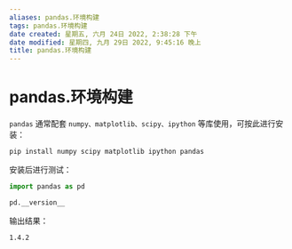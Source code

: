 ```yaml
---
aliases: pandas.环境构建
tags: pandas.环境构建
date created: 星期五, 六月 24日 2022, 2:38:28 下午
date modified: 星期四, 九月 29日 2022, 9:45:16 晚上
title: pandas.环境构建
---
```


# pandas.环境构建

`pandas` 通常配套 `numpy、matplotlib、scipy、ipython` 等库使用，可按此进行安装：

```bash
pip install numpy scipy matplotlib ipython pandas
```

安装后进行测试：

```python
import pandas as pd

pd.__version__
```

输出结果：

```
1.4.2
```
